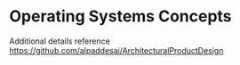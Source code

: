 # Operating Systems Concepts

Additional details reference https://github.com/alpaddesai/ArchitecturalProductDesign
